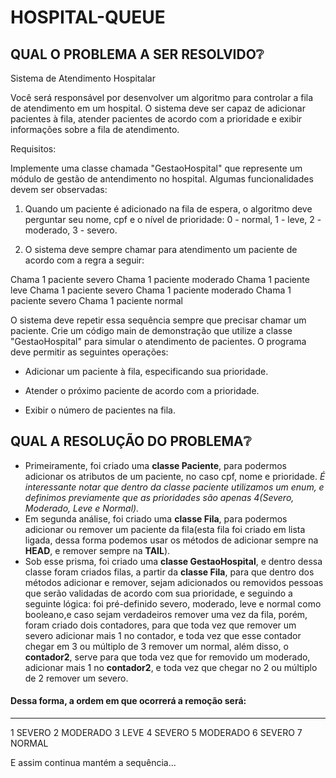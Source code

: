 # HOSPITAL-QUEUE
## QUAL O PROBLEMA A SER RESOLVIDO:grey_question:
Sistema de Atendimento Hospitalar

Você será responsável por desenvolver um algoritmo para controlar a fila de atendimento em um hospital. O sistema deve ser capaz de adicionar pacientes à fila, atender pacientes de acordo com a prioridade e exibir informações sobre a fila de atendimento.

Requisitos:

Implemente uma classe chamada "GestaoHospital" que represente um módulo de gestão de antendimento no hospital. Algumas funcionalidades devem ser observadas:

1. Quando um paciente é adicionado na fila de espera, o algoritmo deve perguntar seu nome, cpf e o nível de prioridade: 0 - normal, 1 - leve, 2 - moderado, 3 - severo.

2. O sistema deve sempre chamar para atendimento um paciente de acordo com a regra a seguir:

Chama 1 paciente severo
Chama 1 paciente moderado
Chama 1 paciente leve
Chama 1 paciente severo
Chama 1 paciente moderado
Chama 1 paciente severo
Chama 1 paciente normal

O sistema deve repetir essa sequência sempre que precisar chamar um paciente. Crie um código main de demonstração que utilize a classe "GestaoHospital" para simular o atendimento de pacientes. O programa deve permitir as seguintes operações:

* Adicionar um paciente à fila, especificando sua prioridade.

* Atender o próximo paciente de acordo com a prioridade.

* Exibir o número de pacientes na fila.

## QUAL A RESOLUÇÃO DO PROBLEMA:grey_question:
- Primeiramente, foi criado uma **classe Paciente**, para podermos adicionar os atributos de um paciente, no caso cpf, nome e prioridade. *É interessante notar que dentro da classe paciente utilizamos um enum, e definimos previamente que as prioridades são apenas 4(Severo, Moderado, Leve e Normal).*
- Em segunda análise, foi criado uma **classe Fila**, para podermos adicionar ou remover um paciente da fila(esta fila foi criado em lista ligada, dessa forma podemos usar os métodos de adicionar sempre na **HEAD**, e remover sempre na **TAIL**).
- Sob esse prisma, foi criado uma **classe GestaoHospital**, e dentro dessa classe foram criados filas, a partir da **classe Fila**, para que dentro dos métodos adicionar e remover, sejam adicionados ou removidos pessoas que serão validadas de acordo com sua prioridade, e seguindo a seguinte lógica: foi pré-definido severo, moderado, leve e normal como booleano,e caso sejam verdadeiros remover uma vez da fila, porém, foram criado dois contadores, para que toda vez que remover um severo adicionar mais 1 no contador, e toda vez que esse contador chegar em 3 ou múltiplo de 3 remover um normal, além disso,  o **contador2**, serve para que toda vez que for removido um moderado, adicionar mais 1 no **contador2**, e toda vez que chegar no 2 ou múltiplo de 2 remover um severo.

#### Dessa forma, a ordem em que ocorrerá a remoção será:
------------------------------------------------------------------------------------------
 1 SEVERO 
 2 MODERADO 
 3 LEVE 
 4 SEVERO 
 5 MODERADO 
 6 SEVERO 
 7 NORMAL

E assim continua mantém a sequência...

